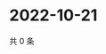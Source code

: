 # 2022-10-21

共 0 条

<!-- BEGIN WEIBO -->
<!-- 最后更新时间 Fri Oct 21 2022 03:25:32 GMT+0800 (China Standard Time) -->

<!-- END WEIBO -->
